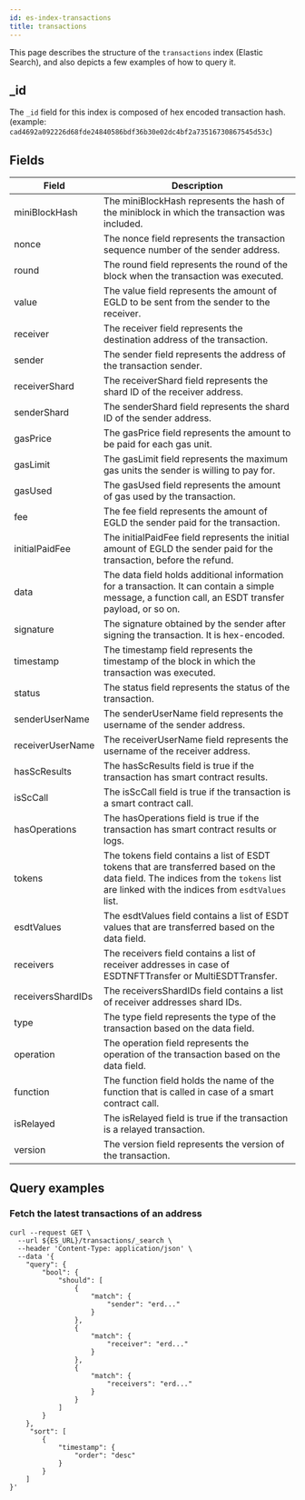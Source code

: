 ```yaml
---
id: es-index-transactions
title: transactions
---
```


[comment]: # (mx-abstract)

This page describes the structure of the `transactions` index (Elastic Search), and also depicts a few examples of how to query it.

[comment]: # (mx-context-auto)

## _id

The `_id` field for this index is composed of hex encoded transaction hash.
(example: `cad4692a092226d68fde24840586bdf36b30e02dc4bf2a73516730867545d53c`)

[comment]: # (mx-context-auto)

## Fields

| Field             | Description                                                                                                                                                                           |
|-------------------|---------------------------------------------------------------------------------------------------------------------------------------------------------------------------------------|
| miniBlockHash     | The miniBlockHash represents the hash of the miniblock in which the transaction was included.                                                                                         |
| nonce             | The nonce field represents the transaction sequence number of the sender address.                                                                                                     |
| round             | The round field represents the round of the block when the transaction was executed.                                                                                                  |
| value             | The value field represents the amount of EGLD to be sent from the sender to the receiver.                                                                                             |
| receiver          | The receiver field represents the destination address of the transaction.                                                                                                             |
| sender            | The sender field represents the address of the transaction sender.                                                                                                                    |
| receiverShard     | The receiverShard field represents the shard ID of the receiver address.                                                                                                              |
| senderShard       | The senderShard field represents the shard ID of the sender address.                                                                                                                  |
| gasPrice          | The gasPrice field represents the amount to be paid for each gas unit.                                                                                                                |
| gasLimit          | The gasLimit field represents the maximum gas units the sender is willing to pay for.                                                                                                 |                                                                  |
| gasUsed           | The gasUsed field represents the amount of gas used by the transaction.                                                                                                               |
| fee               | The fee field represents the amount of EGLD the sender paid for the transaction.                                                                                                      |
| initialPaidFee    | The initialPaidFee field represents the initial amount of EGLD the sender paid for the transaction, before the refund.                                                                |
| data              | The data field holds additional information for a transaction. It can contain a simple message, a function call, an ESDT transfer payload, or so on.                                  |
| signature         | The signature obtained by the sender after signing the transaction. It is hex-encoded.                                                                                                |
| timestamp         | The timestamp field represents the timestamp of the block in which the transaction was executed.                                                                                      |
| status            | The status field represents the status of the transaction.                                                                                                                            |
| senderUserName    | The senderUserName field represents the username of the sender address.                                                                                                               |
| receiverUserName  | The receiverUserName field represents the username of the receiver address.                                                                                                           |
| hasScResults      | The hasScResults field is true if the transaction has smart contract results.                                                                                                         |
| isScCall          | The isScCall field is true if the transaction is a smart contract call.                                                                                                               |
| hasOperations     | The hasOperations field is true if the transaction has smart contract results or logs.                                                                                                |
| tokens            | The tokens field contains a list of ESDT tokens that are transferred based on the data field. The indices from the `tokens` list are linked with the indices from `esdtValues` list.  |
| esdtValues        | The esdtValues field contains a list of ESDT values that are transferred based on the data field.                                                                                     |
| receivers         | The receivers field contains a list of receiver addresses in case of ESDTNFTTransfer or MultiESDTTransfer.                                                                            |
| receiversShardIDs | The receiversShardIDs field contains a list of receiver addresses shard IDs.                                                                                                          |
| type              | The type field represents the type of the transaction based on the data field.                                                                                                        |
| operation         | The operation field represents the operation of the transaction based on the data field.                                                                                              |
| function          | The function field holds the name of the function that is called in case of a smart contract call.                                                                                    |
| isRelayed         | The isRelayed field is true if the transaction is a relayed transaction.                                                                                                              |
| version           | The version field represents the version of the transaction.                                                                                                                          |

[comment]: # (mx-context-auto)

## Query examples

[comment]: # (mx-context-auto)

### Fetch the latest transactions of an address

```
curl --request GET \
  --url ${ES_URL}/transactions/_search \
  --header 'Content-Type: application/json' \
  --data '{
	"query": {
		"bool": {
			"should": [
				{
					"match": {
						"sender": "erd..."
					}
				},
				{
					"match": {
						"receiver": "erd..."
					}
				},
				{
					"match": {
						"receivers": "erd..."
					}
				}
			]
		}
	},
	 "sort": [
        {
            "timestamp": {
                "order": "desc"
            }
        }
    ]
}'
```
